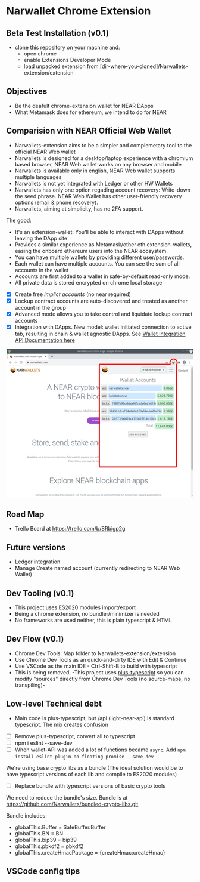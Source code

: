 # Narwallet Chrome Extension 

## Beta Test Installation (v0.1)

* clone this repository on your machine and:
  * open chrome
  * enable Extensions Developer Mode
  * load unpacked extension from [dir-where-you-cloned]/Narwallets-extension/extension

## Objectives
* Be the deafult chrome-extension wallet for NEAR DApps
* What Metamask does for ethereum, we intend to do for NEAR

## Comparision with NEAR Official Web Wallet
* Narwallets-extension aims to be a simpler and complemetary tool to the official NEAR Web wallet
* Narwallets is designed for a desktop/laptop experience with a chromium based browser, NEAR Web wallet works on any browser and mobile
* Narwallets is available only in english, NEAR Web wallet supports multiple languages
* Narwallets is not yet integrated with Ledger or other HW Wallets
* Narwallets has only one option regading account recovery: Write-down the seed phrase. NEAR Web Wallet has other user-friendly recovery options (email & phone recovery).
* Narwallets, aiming at simplicity, has no 2FA support.

The good:
* It's an extension-wallet: You'll be able to interact with DApps without leaving the DApp site
* Provides a similar experience as Metamask/other eth extension-wallets, easing the onboard ethereum users into the NEAR ecosystem.
* You can have multiple wallets by providing different user/passwords. 
* Each wallet can have multiple accounts. You can see the sum of all accounts in the wallet
* Accounts are first added to a wallet in safe-by-default read-only mode. 
* All private data is stored encrypted on chrome local storage
 - [x] Create free *implict accounts* (no near required)
 - [x] Lockup contract accounts are auto-discovered and treated as another account in the group
 - [x] Advanced mode allows you to take control and liquidate lockup contract accounts
 - [x] Integration with DApps. New model: wallet initiated connection to active tab, resulting in chain & wallet agnostic DApps. See [Wallet integration API Documentation here](API-design.md)

![multiple accounts and total](docs/images/multiple-accounts-and-total.png)

## Road Map
* Trello Board at https://trello.com/b/SRbigp2g

## Future versions
* Ledger integration
* Manage Create named account (currently redirecting to NEAR Web Wallet)

## Dev Tooling (v0.1)
* This project uses ES2020 modules import/export
* Being a chrome extension, no bundler/minimizer is needed 
* No frameworks are used neither, this is plain typescript & HTML

## Dev Flow (v0.1)
* Chrome Dev Tools: Map folder to Narwallets-extension/extension
* Use Chrome Dev Tools as an quick-and-dirty IDE with Edit & Continue
* Use VSCode as the main IDE - Ctrl-Shift-B to build with typescript
* This is being removed. -This project uses [plus-typescript](https://github.com/luciotato/plus-typescript) so you can modify "sources" directly from Chrome Dev Tools (no source-maps, no transpiling)-

## Low-level Technical debt

* Main code is plus-typescript, but /api (light-near-api) is standard typescript. The mix creates confusion
 - [ ] Remove plus-typescript, convert all to typescript
 - [ ] npm i eslint --save-dev
 - [ ] When wallet-API was added a lot of functions became `async`. Add `npm install eslint-plugin-no-floating-promise --save-dev`

We're using base crypto libs as a bundle (The ideal solution would be to have typescript versions of each lib and compile to ES2020 modules) 
 - [ ] Replace bundle with typescript versions of basic crypto tools

We need to reduce the bundle's size. Bundle is at https://github.com/Narwallets/bundled-crypto-libs.git

Bundle includes:

* globalThis.Buffer = SafeBuffer.Buffer
* globalThis.BN = BN
* globalThis.bip39 = bip39
* globalThis.pbkdf2 = pbkdf2
* globalThis.createHmacPackage = {createHmac:createHmac} 

## VSCode config tips

